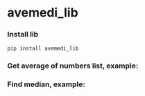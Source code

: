 # avemedi_lib

### Install lib

`pip install avemedi_lib`

### Get average of numbers list, example:

### Find median, example:
